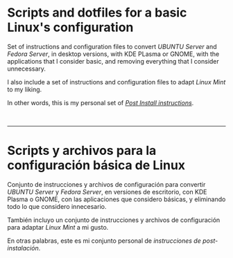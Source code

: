 <h1><strong>Scripts and dotfiles for a basic Linux's configuration</strong></h1>
<p>Set of instructions and configuration files to convert <em>UBUNTU Server</em> and <em>Fedora Server</em>, in desktop versions, with KDE PLasma or GNOME, with the applications that I consider basic, and removing everything that I consider unnecessary.</p>
<p>I also include a set of instructions and configuration files to adapt <em>Linux Mint</em> to my liking.</p>
<p>In other words, this is my personal set of <span style="text-decoration: underline;"><em>Post Install instructions</em></span>.</p>
<p>&nbsp;</p>
<hr />
<h1><strong>Scripts y archivos para la configuraci&oacute;n b&aacute;sica de Linux</strong></h1>
<p>Conjunto de instrucciones y archivos de configuraci&oacute;n para convertir <em>UBUNTU Server</em> y <em>Fedora Server</em>, en versiones de escritorio, con KDE Plasma o GNOME, con las aplicaciones que considero b&aacute;sicas, y eliminando todo lo que considero innecesario.</p>
<p>Tambi&eacute;n incluyo un conjunto de instrucciones y archivos de configuraci&oacute;n para adaptar <em>Linux Mint</em> a mi gusto.</p>
<p>En otras palabras, este es mi conjunto personal de <em>instrucciones de post-instalaci&oacute;n</em>.</p>
<p><strong>&nbsp;</strong></p>
